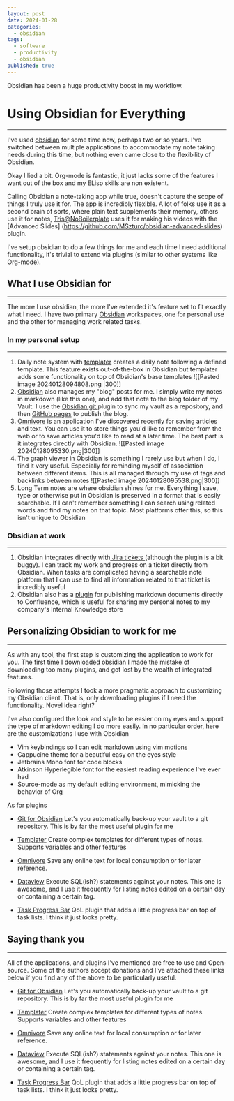 ```yaml
---
layout: post
date: 2024-01-28
categories:
  - obsidian
tags:
  - software
  - productivity
  - obsidian
published: true
---
```


Obsidian has been a huge productivity boost in my workflow.


# Using Obsidian for Everything
---

I've used [obsidian](https://obsidian.md/) for some time now, perhaps two or so years. I've switched between multiple applications to accommodate my note taking needs during this time, but nothing even came close to the flexibility of Obsidian.

Okay I lied a bit. Org-mode is fantastic, it just lacks some of the features I want out of the box and my ELisp skills are non existent. 

Calling Obsidian a note-taking app while true, doesn't capture the scope of things I truly use it for. The app is incredibly flexible. A lot of folks use it as a second brain of sorts, where plain text supplements their memory, others use it for notes,  [Tris@NoBoilerplate](https://www.youtube.com/watch?v=5gZdTZa8bOw)  uses it for making his videos with the [Advanced Slides] (https://github.com/MSzturc/obsidian-advanced-slides) plugin.

I've setup obsidian to do a few things for me and each time I need additional functionality, it's trivial to extend via plugins (similar to other systems like Org-mode).

## What I use Obsidian for
---

The more I use obsidian, the more I've extended it's feature set to fit exactly what I need. I have two primary [Obsidian](https://obsidian.md/) workspaces, one for personal use and the other for managing work related tasks. 

### In my personal setup
---
1. Daily note system with [templater](https://github.com/SilentVoid13/Templater)  creates a daily note following a defined template. This feature exists out-of-the-box in Obsidian but templater adds some functionality on top of Obsidian's base templates
   ![[Pasted image 20240128094808.png |300]]
2.  [Obsidian](https://obsidian.md/) also manages my "blog" posts for me. I simply write my notes in markdown (like this one), and add that note to the blog folder of my Vault. I use the [Obsidian git ](https://github.com/denolehov/obsidian-git )plugin to sync my vault as a repository, and then [GitHub pages](https://pages.github.com/) to publish the blog.
3. [Omnivore](https://omnivore.app/home) is an application I've discovered recently for saving articles and text. You can use it to store things you'd like to remember from the web or to save articles you'd like to read at a later time. The best part is it integrates directly with Obsidian. 
   ![[Pasted image 20240128095330.png|300]]
4. The graph viewer in Obsidian is something I rarely use but when I do, I find it very useful. Especially for reminding myself of association between different items. This is all managed through my use of tags and backlinks between notes
![[Pasted image 20240128095538.png|300]]
5. Long Term notes are where obsidian shines for me. Everything I save, type or otherwise put in Obsidian is preserved in a format that is easily searchable. If I can't remember something I can search using related words and find my notes on that topic. Most platforms offer this, so this isn't unique to Obsidian

### Obsidian at work
---
1. Obsidian integrates directly with[ Jira tickets ](https://github.com/marc0l92/obsidian-jira-issue)(although the plugin is a bit buggy). I can track my work and progress on a ticket directly from Obsidian. When tasks are complicated having a searchable note platform that I can use to find all information related to that ticket is incredibly useful
2. Obsidian also has a [plugin](https://github.com/markdown-confluence/obsidian-integration) for publishing markdown documents directly to Confluence, which is useful for sharing my personal notes to my company's Internal Knowledge store

## Personalizing Obsidian to work for me
---
As with any tool, the first step is customizing the application to work for you. The first time I downloaded obsidian I made the mistake of downloading too many plugins, and got lost by the wealth of integrated features. 

Following those attempts I took a more pragmatic approach to customizing my Obsidian client. That is, only downloading plugins if I need the functionality. Novel idea right?

I've also configured the look and style to be easier on my eyes and support the type of markdown editing I do more easily. In no particular order, here are the customizations I use with Obsidian

- Vim keybindings so I can edit markdown using vim motions
- Cappucine theme for a beautiful easy on the eyes style
- Jetbrains Mono font for code blocks
- Atkinson Hyperlegible font for the easiest reading experience I've ever had
-  Source-mode as my default editing environment, mimicking the behavior of Org


As for plugins

- [Git for Obsidian](https://github.com/denolehov/obsidian-git)
	  Let's you automatically back-up your vault to a git repository. This is by far the most useful plugin for me
  
  
- [Templater](https://github.com/SilentVoid13/Templater)
	  Create complex templates for different types of notes. Supports variables and other features
  
  
- [Omnivore](https://omnivore.app/home)
	  Save any online text for local consumption or for later reference. 


- [Dataview](https://blacksmithgu.github.io/obsidian-dataview/)
	  Execute SQL(ish?) statements against your notes. This one is awesome, and I use it frequently for listing notes edited on a certain day or containing a certain tag.


- [Task Progress Bar](https://github.com/Quorafind/Obsidian-Task-Progress-Bar)
	  QoL plugin that adds a little progress bar on top of task lists. I think it just looks pretty.


##  Saying thank you
---

All of the applications, and plugins I've mentioned are free to use and Open-source. Some of the authors accept donations and I've attached these links below if you find any of the above to be particularly useful.


- [Git for Obsidian](https://github.com/denolehov/obsidian-git)
	  Let's you automatically back-up your vault to a git repository. This is by far the most useful plugin for me
  
  
- [Templater](https://github.com/SilentVoid13/Templater)
	  Create complex templates for different types of notes. Supports variables and other features
  
  
- [Omnivore](https://omnivore.app/home)
	  Save any online text for local consumption or for later reference. 


- [Dataview](https://blacksmithgu.github.io/obsidian-dataview/)
	  Execute SQL(ish?) statements against your notes. This one is awesome, and I use it frequently for listing notes edited on a certain day or containing a certain tag.


- [Task Progress Bar](https://github.com/Quorafind/Obsidian-Task-Progress-Bar)
	  QoL plugin that adds a little progress bar on top of task lists. I think it just looks pretty.



